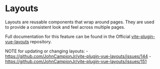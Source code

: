 # Layouts

Layouts are reusable components that wrap around pages. They are used to provide a consistent look and feel across multiple pages.

Full documentation for this feature can be found in the Official [vite-plugin-vue-layouts](https://github.com/JohnCampionJr/vite-plugin-vue-layouts) repository.

NOTE for updating or changing layouts: 
-https://github.com/JohnCampionJr/vite-plugin-vue-layouts/issues/144
-https://github.com/JohnCampionJr/vite-plugin-vue-layouts/issues/151